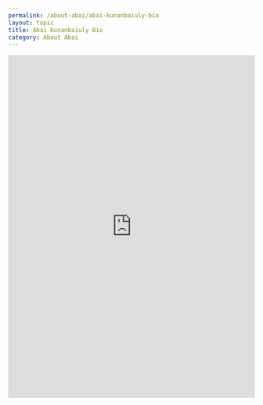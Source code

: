 ```yaml
---
permalink: /about-abai/abai-kunanbaiuly-bio
layout: topic
title: Abai Kunanbaiuly Bio
category: About Abai
---
```


<iframe src="https://www.qazaqstan.io/ann/about-abai/" width="100%" height="700px" style="display: block; margin: 0 auto; overflow-y: scroll;" frameborder="0"></iframe>
